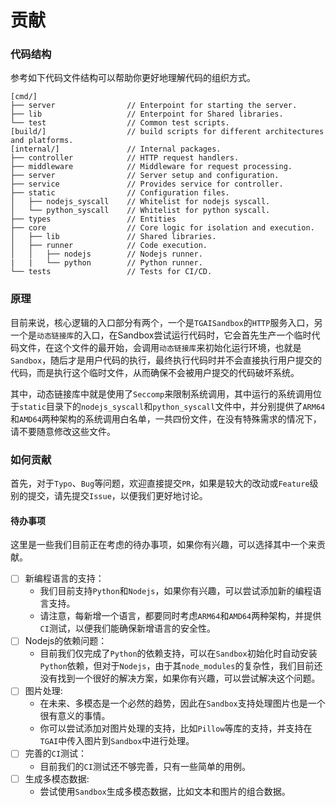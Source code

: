 # 贡献

### 代码结构
参考如下代码文件结构可以帮助你更好地理解代码的组织方式。
```
[cmd/]
├── server                // Enterpoint for starting the server.
├── lib                   // Enterpoint for Shared libraries.
└── test                  // Common test scripts.
[build/]                  // build scripts for different architectures and platforms.
[internal/]               // Internal packages.
├── controller            // HTTP request handlers.
├── middleware            // Middleware for request processing.
├── server                // Server setup and configuration.
├── service               // Provides service for controller.
├── static                // Configuration files.
│   ├── nodejs_syscall    // Whitelist for nodejs syscall.
│   └── python_syscall    // Whitelist for python syscall.
├── types                 // Entities
├── core                  // Core logic for isolation and execution.
│   ├── lib               // Shared libraries.
│   ├── runner            // Code execution.
│   │   ├── nodejs        // Nodejs runner.
|   |   └── python        // Python runner.
└── tests                 // Tests for CI/CD.
```

### 原理
目前来说，核心逻辑的入口部分有两个，一个是`TGAISandbox`的`HTTP`服务入口，另一个是`动态链接库`的入口，在Sandbox尝试运行代码时，它会首先生产一个临时代码文件，在这个文件的最开始，会调用`动态链接库`来初始化运行环境，也就是`Sandbox`，随后才是用户代码的执行，最终执行代码时并不会直接执行用户提交的代码，而是执行这个临时文件，从而确保不会被用户提交的代码破坏系统。

其中，动态链接库中就是使用了`Seccomp`来限制系统调用，其中运行的系统调用位于`static`目录下的`nodejs_syscall`和`python_syscall`文件中，并分别提供了`ARM64`和`AMD64`两种架构的系统调用白名单，一共四份文件，在没有特殊需求的情况下，请不要随意修改这些文件。

### 如何贡献
首先，对于`Typo`、`Bug`等问题，欢迎直接提交`PR`，如果是较大的改动或`Feature`级别的提交，请先提交`Issue`，以便我们更好地讨论。

#### 待办事项
这里是一些我们目前正在考虑的待办事项，如果你有兴趣，可以选择其中一个来贡献。
- [ ] 新编程语言的支持：
    - 我们目前支持`Python`和`Nodejs`，如果你有兴趣，可以尝试添加新的编程语言支持。
    - 请注意，每新增一个语言，都要同时考虑`ARM64`和`AMD64`两种架构，并提供`CI`测试，以便我们能确保新增语言的安全性。
- [ ] Nodejs的依赖问题：
    - 目前我们仅完成了`Python`的依赖支持，可以在`Sandbox`初始化时自动安装`Python`依赖，但对于`Nodejs`，由于其`node_modules`的复杂性，我们目前还没有找到一个很好的解决方案，如果你有兴趣，可以尝试解决这个问题。
- [ ] 图片处理:
    - 在未来、多模态是一个必然的趋势，因此在`Sandbox`支持处理图片也是一个很有意义的事情。
    - 你可以尝试添加对图片处理的支持，比如`Pillow`等库的支持，并支持在`TGAI`中传入图片到`Sandbox`中进行处理。
- [ ] 完善的`CI`测试：
    - 目前我们的`CI`测试还不够完善，只有一些简单的用例。
- [ ] 生成多模态数据:
    - 尝试使用`Sandbox`生成多模态数据，比如文本和图片的组合数据。